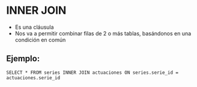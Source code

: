 # INNER JOIN

- Es una cláusula
- Nos va a permitir combinar filas de 2 o más tablas, basándonos en una condición en común

## Ejemplo:
`SELECT * FROM series
INNER JOIN actuaciones
ON series.serie_id = actuaciones.serie_id`